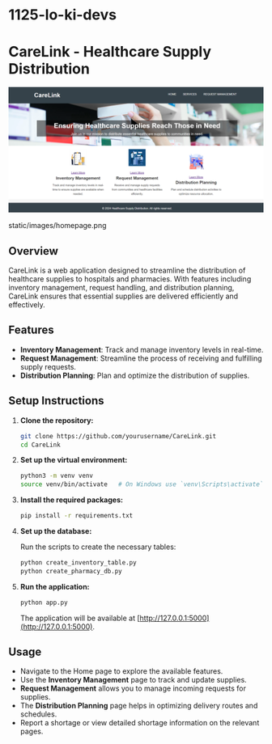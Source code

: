 # 1125-lo-ki-devs

# CareLink - Healthcare Supply Distribution
![Carelink-homepage](static/images/homepage.png)

static/images/homepage.png
## Overview

CareLink is a web application designed to streamline the distribution of healthcare supplies to hospitals and pharmacies. With features including inventory management, request handling, and distribution planning, CareLink ensures that essential supplies are delivered efficiently and effectively.

## Features

- **Inventory Management**: Track and manage inventory levels in real-time.
- **Request Management**: Streamline the process of receiving and fulfilling supply requests.
- **Distribution Planning**: Plan and optimize the distribution of supplies.


## Setup Instructions

1. **Clone the repository:**

    ```bash
    git clone https://github.com/yourusername/CareLink.git
    cd CareLink
    ```

2. **Set up the virtual environment:**

    ```bash
    python3 -m venv venv
    source venv/bin/activate   # On Windows use `venv\Scripts\activate`
    ```

3. **Install the required packages:**

    ```bash
    pip install -r requirements.txt
    ```

4. **Set up the database:**

    Run the scripts to create the necessary tables:

    ```bash
    python create_inventory_table.py
    python create_pharmacy_db.py
    ```

5. **Run the application:**

    ```bash
    python app.py
    ```

    The application will be available at [http://127.0.0.1:5000](http://127.0.0.1:5000).

## Usage

- Navigate to the Home page to explore the available features.
- Use the **Inventory Management** page to track and update supplies.
- **Request Management** allows you to manage incoming requests for supplies.
- The **Distribution Planning** page helps in optimizing delivery routes and schedules.
- Report a shortage or view detailed shortage information on the relevant pages.
